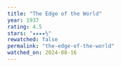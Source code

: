 ```yaml
---
title: "The Edge of the World"
year: 1937
rating: 4.5
stars: "★★★★½"
rewatched: false
permalink: "the-edge-of-the-world"
watched_on: 2024-08-16
---
```


